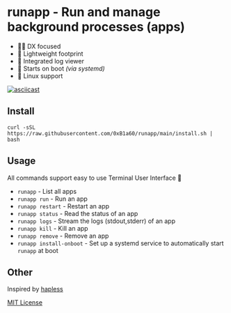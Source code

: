 # runapp - Run and manage background processes (apps)

* 🧑‍🔧 DX focused
* 🌱 Lightweight footprint
* 📄 Integrated log viewer
* 🔌 Starts on boot _(via systemd)_
* 🐧 Linux support

[![asciicast](https://asciinema.org/a/se9dTCtVJJ0hyXkclU7kFSY5C.svg)](https://asciinema.org/a/se9dTCtVJJ0hyXkclU7kFSY5C?speed=2)

## Install
```shell
curl -sSL https://raw.githubusercontent.com/0xB1a60/runapp/main/install.sh | bash
```

## Usage
All commands support easy to use Terminal User Interface 🧙

* `runapp` - List all apps
* `runapp run` - Run an app
* `runapp restart` - Restart an app
* `runapp status` - Read the status of an app
* `runapp logs` - Stream the logs (stdout,stderr) of an app
* `runapp kill` - Kill an app
* `runapp remove` - Remove an app
* `runapp install-onboot` - Set up a systemd service to automatically start `runapp` at boot

## Other
Inspired by [hapless](https://github.com/bmwant/hapless)

[MIT License](https://raw.githubusercontent.com/0xB1a60/runapp/main/LICENSE)
